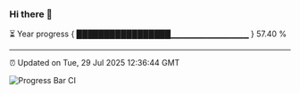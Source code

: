 ### Hi there 👋

⏳ Year progress { █████████████████▁▁▁▁▁▁▁▁▁▁▁▁▁ } 57.40 %

---

⏰ Updated on Tue, 29 Jul 2025 12:36:44 GMT

![Progress Bar CI](https://github.com/liununu/liununu/workflows/Progress%20Bar%20CI/badge.svg)
